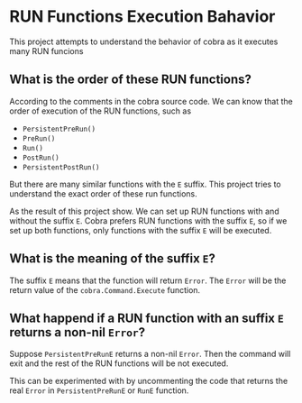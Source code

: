 # RUN Functions Execution Bahavior

This project attempts to understand the behavior of cobra as it executes many RUN funcions

## What is the order of these RUN functions?

According to the comments in the cobra source code. We can know that the order of execution of the RUN functions, such as

- `PersistentPreRun()`
- `PreRun()`
- `Run()`
- `PostRun()`
- `PersistentPostRun()`

But there are many similar functions with the `E` suffix. This project tries to understand the exact order of these run functions.

As the result of this project show. We can set up RUN functions with and without the suffix `E`. Cobra prefers RUN functions with the suffix `E`, so if we set up both functions, only functions with the suffix `E` will be executed.

## What is the meaning of the suffix `E`?

The suffix `E` means that the function will return `Error`. The `Error` will be the return value of the `cobra.Command.Execute` function.

## What happend if a RUN function with an suffix `E` returns a non-nil `Error`?

Suppose `PersistentPreRunE` returns a non-nil `Error`. Then the command will exit and the rest of the RUN functions will be not executed.

This can be experimented with by uncommenting the code that returns the real `Error` in `PersistentPreRunE` or `RunE` function.
